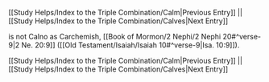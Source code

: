 [[Study Helps/Index to the Triple Combination/Calm|Previous Entry]]  ||  [[Study Helps/Index to the Triple Combination/Calves|Next Entry]]

 is not Calno as Carchemish, [[Book of Mormon/2 Nephi/2 Nephi 20#^verse-9|2 Ne. 20:9]] ([[Old Testament/Isaiah/Isaiah 10#^verse-9|Isa. 10:9]]).

[[Study Helps/Index to the Triple Combination/Calm|Previous Entry]]  ||  [[Study Helps/Index to the Triple Combination/Calves|Next Entry]]